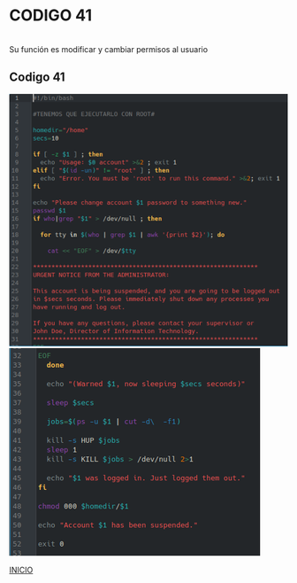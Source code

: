 # **CODIGO 41**
<br>
Su función es modificar y cambiar permisos al usuario
<br>

## Codigo 41
![codigo41.png](codigo41.png)
![codigo41-1.png](codigo41-1.png)


[INICIO](https://github.com/SPM-UPVictoria/test-git-2130074/tree/main/README.md)